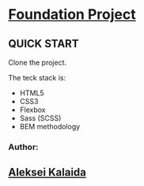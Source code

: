 # [Foundation Project](https://alexklyde.github.io/foundation-project/)

## QUICK START

Clone the project.

The teck stack is:
* HTML5
* CSS3
* Flexbox
* Sass (SCSS)
* BEM methodology

### Author: 

## [Aleksei Kalaida](https://alekseikalaidacv.netlify.app/)